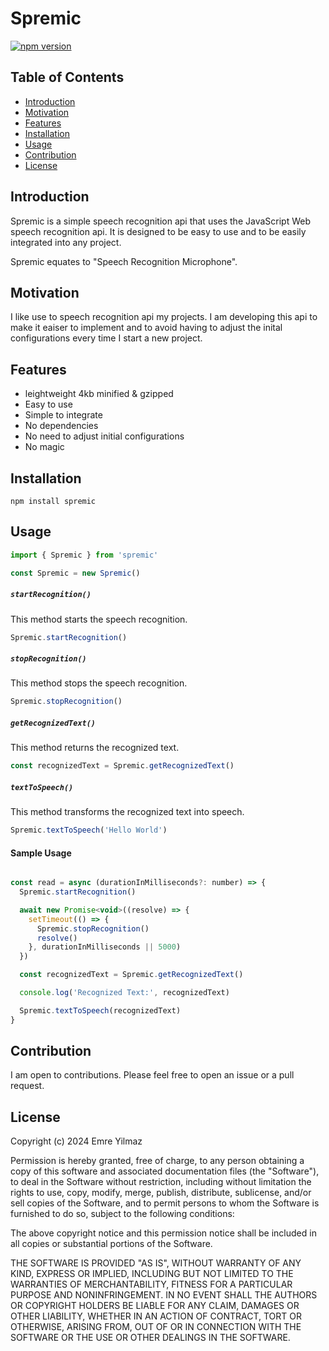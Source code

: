 # Spremic

[![npm version](https://badge.fury.io/js/spremic.svg)](https://badge.fury.io/js/spremic)

## Table of Contents

- [Introduction](#introduction)
- [Motivation](#motivation)
- [Features](#features)
- [Installation](#installation)
- [Usage](#usage)
- [Contribution](#contribution)
- [License](#mit-license)

## Introduction

Spremic is a simple speech recognition api that uses the JavaScript Web speech recognition api. It is designed to be easy to use and to be easily integrated into any project.

Spremic equates to "Speech Recognition Microphone".

## Motivation

I like use to speech recognition api my projects. I am developing this api to make it eaiser to implement and to avoid
having to adjust the inital configurations every time I start a new project.

## Features

- leightweight 4kb minified & gzipped
- Easy to use
- Simple to integrate
- No dependencies
- No need to adjust initial configurations
- No magic

## Installation

```
npm install spremic
```

## Usage

```JavaScript
import { Spremic } from 'spremic'

const Spremic = new Spremic()
```

##### `startRecognition()`

This method starts the speech recognition.

```JavaScript
Spremic.startRecognition()
```

##### `stopRecognition()`

This method stops the speech recognition.

```JavaScript
Spremic.stopRecognition()
```

##### `getRecognizedText()`

This method returns the recognized text.

```JavaScript
const recognizedText = Spremic.getRecognizedText()
```

##### `textToSpeech()`

This method transforms the recognized text into speech.

```JavaScript
Spremic.textToSpeech('Hello World')
```

#### Sample Usage

```JavaScript

const read = async (durationInMilliseconds?: number) => {
  Spremic.startRecognition()

  await new Promise<void>((resolve) => {
    setTimeout(() => {
      Spremic.stopRecognition()
      resolve()
    }, durationInMilliseconds || 5000)
  })

  const recognizedText = Spremic.getRecognizedText()

  console.log('Recognized Text:', recognizedText)

  Spremic.textToSpeech(recognizedText)
}
```

## Contribution

I am open to contributions. Please feel free to open an issue or a pull request.

## License

Copyright (c) 2024 Emre Yilmaz

Permission is hereby granted, free of charge, to any person obtaining a copy of this software and associated documentation files (the "Software"), to deal in the Software without restriction, including without limitation the rights to use, copy, modify, merge, publish, distribute, sublicense, and/or sell copies of the Software, and to permit persons to whom the Software is furnished to do so, subject to the following conditions:

The above copyright notice and this permission notice shall be included in all copies or substantial portions of the Software.

THE SOFTWARE IS PROVIDED "AS IS", WITHOUT WARRANTY OF ANY KIND, EXPRESS OR IMPLIED, INCLUDING BUT NOT LIMITED TO THE WARRANTIES OF MERCHANTABILITY, FITNESS FOR A PARTICULAR PURPOSE AND NONINFRINGEMENT. IN NO EVENT SHALL THE AUTHORS OR COPYRIGHT HOLDERS BE LIABLE FOR ANY CLAIM, DAMAGES OR OTHER LIABILITY, WHETHER IN AN ACTION OF CONTRACT, TORT OR OTHERWISE, ARISING FROM, OUT OF OR IN CONNECTION WITH THE SOFTWARE OR THE USE OR OTHER DEALINGS IN THE SOFTWARE.
